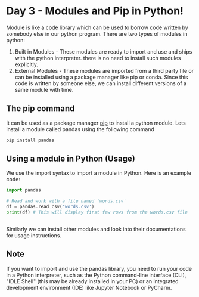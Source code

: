 # Day 3 - Modules and Pip in Python!

Module is like a code library which can be used to borrow code written by somebody else in our python program. There are two types of modules in python:
1. Built in Modules - These modules are ready to import and use and ships with the python interpreter. there is no need to install such modules explicitly.
2. External Modules - These modules are imported from a third party file or can be installed using a package manager like pip or conda. Since this code is written by someone else, we can install different versions of a same module with time.

## The pip command

It can be used as a package manager [pip](https://pip.pypa.io/en/stable/) to install a python module.
Lets install a module called pandas using the following command

```bash
pip install pandas
```

## Using a module in Python (Usage)
We use the import syntax to import a module in Python. Here is an example code:

```python
import pandas

# Read and work with a file named 'words.csv'
df = pandas.read_csv('words.csv')
print(df) # This will display first few rows from the words.csv file
 
```

Similarly we can install other modules and look into their documentations for usage instructions.

## Note
If you want to import and use the pandas library, you need to run your code in a Python interpreter, such as the Python command-line interface (CLI), "IDLE Shell" (this may be already installed in your PC) or an integrated development environment (IDE) like Jupyter Notebook or PyCharm.